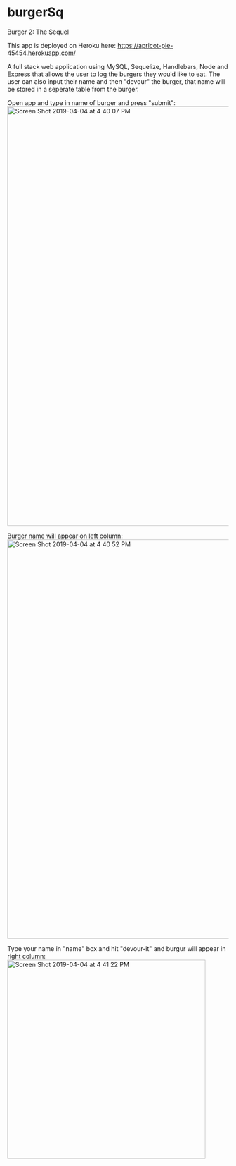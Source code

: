 # burgerSq
Burger 2: The Sequel

This app is deployed on Heroku here: https://apricot-pie-45454.herokuapp.com/

A full stack web application using MySQL, Sequelize, Handlebars, Node and Express that allows the user to log the burgers they would like to eat.  The user can also input their name and then "devour" the burger, that name will be stored in a seperate table from the burger.


Open app and type in name of burger and press "submit":
<img width="952" alt="Screen Shot 2019-04-04 at 4 40 07 PM" src="https://user-images.githubusercontent.com/42286091/55587858-563a8800-56fa-11e9-9e6f-b4ceb430d1e6.png">

Burger name will appear on left column:
<img width="906" alt="Screen Shot 2019-04-04 at 4 40 52 PM" src="https://user-images.githubusercontent.com/42286091/55588187-1fb13d00-56fb-11e9-958d-81e9913a6241.png">

Type your name in "name" box and hit "devour-it" and burgur will appear in right column:
<img width="451" alt="Screen Shot 2019-04-04 at 4 41 22 PM" src="https://user-images.githubusercontent.com/42286091/55588365-93534a00-56fb-11e9-8b49-7976fa3f2357.png">


